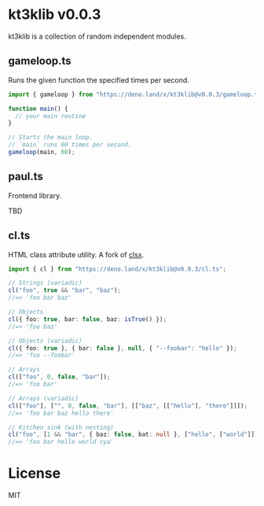 # kt3klib v0.0.3

kt3klib is a collection of random independent modules.

## gameloop.ts

Runs the given function the specified times per second.

```ts
import { gameloop } from "https://deno.land/x/kt3klib@v0.0.3/gameloop.ts";

function main() {
  // your main routine
}

// Starts the main loop.
// `main` runs 60 times per second.
gameloop(main, 60);
```

## paul.ts

Frontend library.

TBD

## cl.ts

HTML class attribute utility. A fork of [clsx](https://github.com/lukeed/clsx).

```ts
import { cl } from "https://deno.land/x/kt3klib@v0.0.3/cl.ts";

// Strings (variadic)
cl("foo", true && "bar", "baz");
//=> 'foo bar baz'

// Objects
cl({ foo: true, bar: false, baz: isTrue() });
//=> 'foo baz'

// Objects (variadic)
cl({ foo: true }, { bar: false }, null, { "--foobar": "hello" });
//=> 'foo --foobar'

// Arrays
cl(["foo", 0, false, "bar"]);
//=> 'foo bar'

// Arrays (variadic)
cl(["foo"], ["", 0, false, "bar"], [["baz", [["hello"], "there"]]]);
//=> 'foo bar baz hello there'

// Kitchen sink (with nesting)
cl("foo", [1 && "bar", { baz: false, bat: null }, ["hello", ["world"]]], "cya");
//=> 'foo bar hello world cya'
```

# License

MIT
